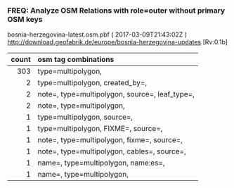  
### FREQ: Analyze OSM Relations with role=outer without primary OSM keys 
bosnia-herzegovina-latest.osm.pbf ( 2017-03-09T21:43:02Z ) http://download.geofabrik.de/europe/bosnia-herzegovina-updates [Rv:0.1b]
 
|  count  |  osm tag combinations 
|  -----: | :---------------------------
|    303  |  type=multipolygon, 
|      2  |  type=multipolygon, created_by=, 
|      2  |  note=, type=multipolygon, source=, leaf_type=, 
|      2  |  note=, type=multipolygon, 
|      1  |  type=multipolygon, source=, 
|      1  |  type=multipolygon, FIXME=, source=, 
|      1  |  note=, type=multipolygon, fixme=, source=, 
|      1  |  note=, type=multipolygon, cables=, source=, 
|      1  |  name=, type=multipolygon, name:es=, 
|      1  |  name=, type=multipolygon, 
 
